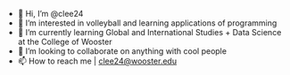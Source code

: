 - 👋 Hi, I’m @clee24
- 👀 I’m interested in volleyball and learning applications of programming
- 🌱 I’m currently learning Global and International Studies + Data Science at the College of Wooster
- 💞️ I’m looking to collaborate on anything with cool people
- 📫 How to reach me | clee24@wooster.edu

<!---
clee24/clee24 is a ✨ special ✨ repository because its `README.md` (this file) appears on your GitHub profile.
You can click the Preview link to take a look at your changes.
--->

